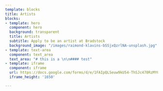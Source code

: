 ```yaml
---
template: blocks
title: Artists
blocks:
- template: hero
  component: hero
  background: transparent
  title: Artists
  subtitle: Apply to be an artist at Bradstock
  background_image: "/images/raimond-klavins-bSSjxQzrlNA-unsplash.jpg"
- template: text-area
  component: text_area
  text_area: "# this is a \n\n#### test"
- template: iframe
  component: iframe
  url: https://docs.google.com/forms/d/e/1FAIpQLSeuw9kU54-ThSJc470RzMYOGAaeYk1Tgzh-XXm4X1Ppeoy_mw/viewform?embedded=true
  iframe_height: '1650'

---
```

